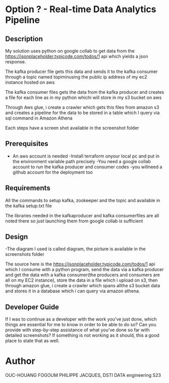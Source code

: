 
# Option ? - Real-time Data Analytics Pipeline
## Description
My solution uses python on google collab to get data from the https://jsonplaceholder.typicode.com/todos/1 api which yields a json response.

The kafka producer file gets this data and sends it to the kafka consumer through a topic named topiminusing the public ip address of my ec2 instance hosted on aws

The kafka consumer files gets the data from the kafka producer and creates a file for each line as in my python whichi will store in my s3 bucket on aws

Through Aws glue, i create a crawler which gets this files from amazon s3 and creates a pipeline for the data to be stored in a table which I query via sql command in Amazon Athena

Each steps have a screen shot available in the screenshot folder

## Prerequisites

- An aws account is needed
-Install terraform onyour local pc and put in the environment variable path precisely
-You need a google collab account to run the kafka producer and consumer codes
-you willneed a github account for the deployment too 

## Requirements


All the commands to setup kafka, zookeeper and the topic and available in the kafka setup.txt file

The libraries needed in the kafkaproducer and kafka consumerfiles are all noted there so just launching them from google collab is sufficient


## Design


-The diagram I used is called diagram, the picture is available in the screenshots folder

The source here is the https://jsonplaceholder.typicode.com/todos/1  api which I consume with a python program, send the data via a kafka producer and get the data with a kafka consumer(the producers and consumers are all on my EC2 instance), store the data in a file which i upload on s3, then through amazon glue, i create a crawler which spans allthe s3 bucket data and stores it in a database which i can query via amazon athena.

## Developer Guide
If I was to continue as a developer with the work you've just done, which things are essential for me to know in order to be able to do so?
Can you provide with step-by-step assistance of what you've done so far with detailed screenshots? If something is not working as it should, this a good place to state that as well.


# Author
OUC-HOUANG FOGOUM PHILIPPE JACQUES, DSTI DATA engineering S23

